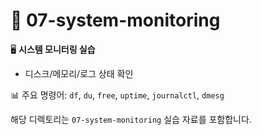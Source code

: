# 📁 07-system-monitoring

🖥️ **시스템 모니터링 실습**

- 디스크/메모리/로그 상태 확인

📊 주요 명령어: `df`, `du`, `free`, `uptime`, `journalctl`, `dmesg`

해당 디렉토리는 `07-system-monitoring` 실습 자료를 포함합니다.